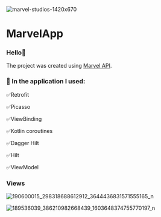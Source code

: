 
![marvel-studios-1420x670](https://user-images.githubusercontent.com/75734211/119407049-f5a8a380-bce3-11eb-9400-dada8041d744.jpg)


# MarvelApp

### Hello👋
The project was created using [Marvel API](https://developer.marvel.com/). 

### :hammer: In the application I used:

:white_check_mark:Retrofit

:white_check_mark:Picasso

:white_check_mark:ViewBinding

:white_check_mark:Kotlin coroutines

:white_check_mark:Dagger Hilt

:white_check_mark:Hilt

:white_check_mark:ViewModel


### Views

![190600015_298318688612912_3644436831571555165_n](https://user-images.githubusercontent.com/75754448/119680426-77621380-be41-11eb-844a-2fccf071cdb1.jpg)








![189536039_386210982668439_1603648374755770197_n](https://user-images.githubusercontent.com/75754448/119681037-01aa7780-be42-11eb-868c-13d973b0779a.jpg)



